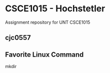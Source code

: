 # CSCE1015 - Hochstetler
Assignment repository for UNT CSCE1015
## cjc0557

## Favorite Linux Command
mkdir
